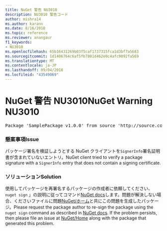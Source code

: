```yaml
---
title: NuGet 警告 NU3010
description: NU3010 警告コード
author: mishra14
ms.author: karann
ms.date: 8/16/2018
ms.topic: reference
ms.reviewer: anangaur
f1_keywords:
- NU3010
ms.openlocfilehash: 65b16431269b03f5caf1737315fca1d3bf7a5683
ms.sourcegitcommit: 1d1406764c6af5fb7801d462e0c4afc9092fa569
ms.translationtype: MT
ms.contentlocale: ja-JP
ms.lasthandoff: 09/04/2018
ms.locfileid: "43549069"
---
```

# <a name="nuget-warning-nu3010"></a><span data-ttu-id="527c6-103">NuGet 警告 NU3010</span><span class="sxs-lookup"><span data-stu-id="527c6-103">NuGet Warning NU3010</span></span>

<pre>Package 'SamplePackage v1.0.0' from source 'http://source.com/index.json': The primary signature does not have a signing certificate.</pre>

### <a name="issue"></a><span data-ttu-id="527c6-104">懸案事項</span><span class="sxs-lookup"><span data-stu-id="527c6-104">Issue</span></span>

<span data-ttu-id="527c6-105">パッケージ署名を検証しようとする NuGet クライアントを`SignerInfo`署名証明書が含まれていないエントリ。</span><span class="sxs-lookup"><span data-stu-id="527c6-105">NuGet client tried to verify a package signature with a `SignerInfo` entry that does not contain a signing certificate.</span></span>


### <a name="solution"></a><span data-ttu-id="527c6-106">ソリューション</span><span class="sxs-lookup"><span data-stu-id="527c6-106">Solution</span></span>

<span data-ttu-id="527c6-107">使用してパッケージを再署名するパッケージの作成者に依頼してください、 `nuget sign` 」の説明に従ってコマンド[NuGet docs](https://docs.microsoft.com/en-us/nuget/create-packages/sign-a-package)します。問題が解決しない場合、くださいファイルに問題[NuGet/ホーム](https://github.com/NuGet/Home/issues)と共にこの問題を生成したパッケージ。</span><span class="sxs-lookup"><span data-stu-id="527c6-107">Please request the package author to re-sign the package using the `nuget sign` command as described in [NuGet docs](https://docs.microsoft.com/en-us/nuget/create-packages/sign-a-package). If the problem persists, then please file an issue at [NuGet/Home](https://github.com/NuGet/Home/issues) along with the package that generated this problem.</span></span>


